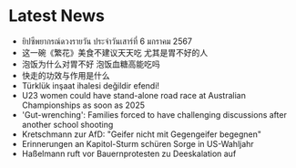 # Latest News
-  ยิปซีพยากรณ์ดวงรายวัน ประจำวันเสาร์ที่ 6 มกราคม 2567
-  这一碗《繁花》美食不建议天天吃 尤其是胃不好的人
-  泡饭为什么对胃不好 泡饭血糖高能吃吗
-  快走的功效与作用是什么
-  Türklük inşaat ihalesi değildir efendi!
-  U23 women could have stand-alone road race at Australian Championships as soon as 2025
-  'Gut-wrenching': Families forced to have challenging discussions after another school shooting
-  Kretschmann zur AfD: "Geifer nicht mit Gegengeifer begegnen"
-  Erinnerungen an Kapitol-Sturm schüren Sorge in US-Wahljahr
-  Haßelmann ruft vor Bauernprotesten zu Deeskalation auf
